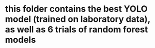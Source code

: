 # this folder contains the best YOLO model (trained on laboratory data), as well as 6 trials of random forest models